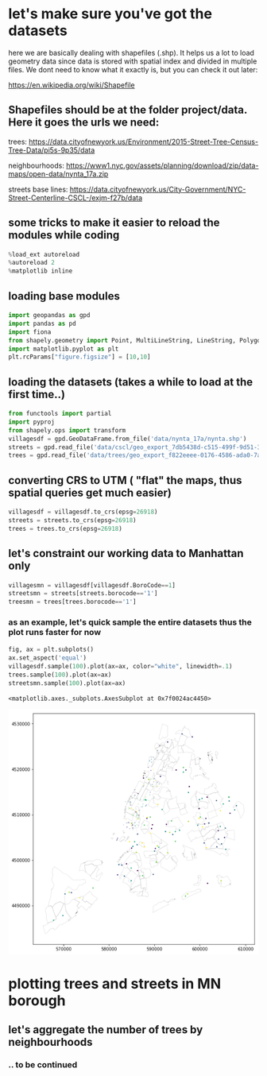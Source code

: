 
#  let's make sure you've got the datasets

here we are basically dealing with shapefiles (.shp). It helps us a lot to load geometry data since data is stored with spatial index and divided in multiple files. We dont need to know what it exactly is, but you can check it out later:

https://en.wikipedia.org/wiki/Shapefile


## Shapefiles should be at the folder project/data. Here it goes the urls we need:

trees:
https://data.cityofnewyork.us/Environment/2015-Street-Tree-Census-Tree-Data/pi5s-9p35/data

neighbourhoods:
https://www1.nyc.gov/assets/planning/download/zip/data-maps/open-data/nynta_17a.zip

streets base lines:
https://data.cityofnewyork.us/City-Government/NYC-Street-Centerline-CSCL-/exjm-f27b/data


## some tricks to make it easier to reload the modules while coding


```python
%load_ext autoreload
%autoreload 2
%matplotlib inline
```

## loading base modules 


```python
import geopandas as gpd
import pandas as pd
import fiona
from shapely.geometry import Point, MultiLineString, LineString, Polygon, box
import matplotlib.pyplot as plt
plt.rcParams["figure.figsize"] = [10,10]
```

## loading the datasets (takes a while to load at the first time..)


```python
from functools import partial
import pyproj
from shapely.ops import transform
villagesdf = gpd.GeoDataFrame.from_file('data/nynta_17a/nynta.shp')
streets = gpd.read_file('data/cscl/geo_export_7db5438d-c515-499f-9d51-39f981ba8501.shp', driver='ESRI Shapefile')
trees = gpd.read_file('data/trees/geo_export_f822eeee-0176-4586-ada0-7a06ce492b84.shp', driver='ESRI Shapefile')
```

## converting CRS to UTM ( "flat" the maps, thus spatial queries get much easier)


```python
villagesdf = villagesdf.to_crs(epsg=26918)
streets = streets.to_crs(epsg=26918)
trees = trees.to_crs(epsg=26918)

```

## let's constraint our working data to Manhattan only


```python
villagesmn = villagesdf[villagesdf.BoroCode==1]
streetsmn = streets[streets.borocode=='1']
treesmn = trees[trees.borocode=='1']
```


### as an example, let's quick sample the entire datasets thus the plot runs faster for now


```python
fig, ax = plt.subplots()
ax.set_aspect('equal')
villagesdf.sample(100).plot(ax=ax, color="white", linewidth=.1)
trees.sample(100).plot(ax=ax)
streetsmn.sample(100).plot(ax=ax)
```




    <matplotlib.axes._subplots.AxesSubplot at 0x7f0024ac4450>




![png](output_10_1.png)

# plotting trees and streets in MN borough 

## let's aggregate the number of trees by neighbourhoods

### .. to be continued 


```python

```

